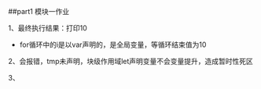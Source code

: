 
##part1 模块一作业

1、最终执行结果：打印10
- for循环中的i是以var声明的，是全局变量，等循环结束值为10

2、会报错，tmp未声明，块级作用域let声明变量不会变量提升，造成暂时性死区

3、



